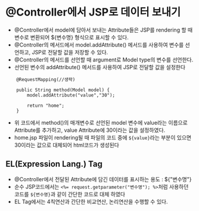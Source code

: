 # @Controller에서 JSP로 데이터 보내기
* @Controller에서 model에 담아서 보내는 Attribute들은 JSP를 rendering 할 때 변수로 변환되어 ${변수명} 형식으로 표시할 수 있다.
* @Controller의 메서드에서 model.addAttribute() 메서드를 사용하여 변수를 선언하고, JSP로 전달할 값을 저장할 수 있다.
* @Controller의 메서드를 선언할 때 argument로 Model type의 변수를 선언한다.
* 선언된 변수의 addAttribute() 메서드를 사용하여 JSP로 전달할 값을 설정한다
``` 
	@RequestMapping(//생략)
	
	public String method(Model model) {
		model.addAttribute("value","30");

		return "home";
	}
```

* 위 코드에서 method()의 매개변수로 선언된 model 변수에 value라는 이름으로 Attribute를 추가하고, value Attribute에 30이라는 값을 설정하였다.
* home.jsp 파일이 rendering될 때 파일의 코드 중에 ```${value}```라는 부분이 있으면 30이라는 값으로 대체되어 html코드가 생성된다

## EL(Expression Lang.) Tag
* @Controller에서 전달된 Attribute에 담긴 데이터를 표시하는 용도 : ${"변수명"}
* 순수 JSP코드에서는 ```<%= request.getparameter("변수명"); %>```처럼 사용하던 코드를 ```${변수명}```과 같이 간단한 코드로 대체 하였다
* EL Tag에서는 4칙연산과 간단한 비교연산, 논리연산을 수행할 수 있다.
